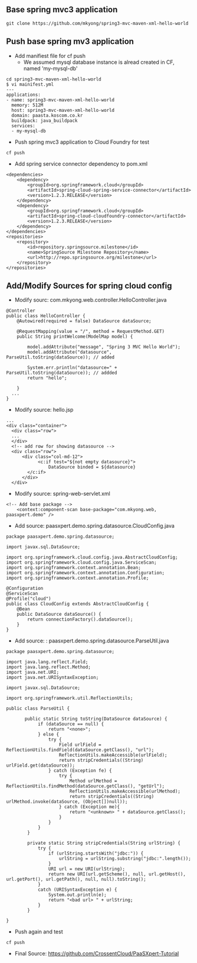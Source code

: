 
## Base spring mvc3 application
```
git clone https://github.com/mkyong/spring3-mvc-maven-xml-hello-world
```

## Push base spring mv3 application
- Add manifiest file for cf push
  - We assumed mysql database instance is alread created in CF, named 'my-mysql-db'
```
cd spring3-mvc-maven-xml-hello-world
$ vi mainifest.yml
---
applications:
- name: spring3-mvc-maven-xml-hello-world
  memory: 512M
  host: spring3-mvc-maven-xml-hello-world
  domain: paasta.koscom.co.kr
  buildpack: java_buildpack
  services:
  - my-mysql-db
```

- Push spring mvc3 application to Cloud Foundry for test
```
cf push 
```

- Add spring service connector dependency to pom.xml
```
<dependencies>
    <dependency>
        <groupId>org.springframework.cloud</groupId>
        <artifactId>spring-cloud-spring-service-connector</artifactId>
        <version>1.2.3.RELEASE</version>
    </dependency>
    <dependency>
        <groupId>org.springframework.cloud</groupId>
        <artifactId>spring-cloud-cloudfoundry-connector</artifactId>
        <version>1.2.3.RELEASE</version>
    </dependency>
</dependencies>
<repositories>
    <repository>
        <id>repository.springsource.milestone</id>
        <name>SpringSource Milestone Repository</name>
        <url>http://repo.springsource.org/milestone</url>
    </repository>
</repositories>
```

## Add/Modify Sources for spring cloud config
- Modify sourc: com.mkyong.web.controller.HelloController.java
```
@Controller
public class HelloController {
    @Autowired(required = false) DataSource dataSource;

	@RequestMapping(value = "/", method = RequestMethod.GET)
	public String printWelcome(ModelMap model) {

		model.addAttribute("message", "Spring 3 MVC Hello World");
		model.addAttribute("datasource", ParseUtil.toString(dataSource)); // added
		
		System.err.println("datasource=" + ParseUtil.toString(dataSource)); // addded
		return "hello";

	}
  ...
}
```
- Modify source: hello.jsp
```
...
<div class="container">
  <div class="row">
  ...
  </div>
  <!-- add row for showing datasource -->
  <div class="row">
	  <div class="col-md-12">
	  		<c:if test="${not empty datasource}">
				DataSource binded = ${datasource}      
		</c:if>
	  </div>
  </div>
```
- Modify source: spring-web-servlet.xml
```
<!-- Add base package -->
	<context:component-scan base-package="com.mkyong.web, paasxpert.demo" /> 
```

- Add source: paasxpert.demo.spring.datasource.CloudConfig.java   
```
package paasxpert.demo.spring.datasource;

import javax.sql.DataSource;

import org.springframework.cloud.config.java.AbstractCloudConfig;
import org.springframework.cloud.config.java.ServiceScan;
import org.springframework.context.annotation.Bean;
import org.springframework.context.annotation.Configuration;
import org.springframework.context.annotation.Profile;

@Configuration
@ServiceScan
@Profile("cloud")
public class CloudConfig extends AbstractCloudConfig {
    @Bean
    public DataSource dataSource() {
        return connectionFactory().dataSource();
    }
}
```
- Add source: : paasxpert.demo.spring.datasource.ParseUtil.java
```
package paasxpert.demo.spring.datasource;

import java.lang.reflect.Field;
import java.lang.reflect.Method;
import java.net.URI;
import java.net.URISyntaxException;

import javax.sql.DataSource;

import org.springframework.util.ReflectionUtils;

public class ParseUtil {
	
	   public static String toString(DataSource dataSource) {
	        if (dataSource == null) {
	            return "<none>";
	        } else {
	            try {
	                Field urlField = ReflectionUtils.findField(dataSource.getClass(), "url");
	                ReflectionUtils.makeAccessible(urlField);
	                return stripCredentials((String) urlField.get(dataSource));
	            } catch (Exception fe) {
	                try {
	                    Method urlMethod = ReflectionUtils.findMethod(dataSource.getClass(), "getUrl");
	                    ReflectionUtils.makeAccessible(urlMethod);
	                    return stripCredentials((String) urlMethod.invoke(dataSource, (Object[])null));
	                } catch (Exception me){
	                    return "<unknown> " + dataSource.getClass();                    
	                }
	            }
	        }
	    }
	    
	    private static String stripCredentials(String urlString) {
	        try {
	            if (urlString.startsWith("jdbc:")) {
	                urlString = urlString.substring("jdbc:".length());
	            }
	            URI url = new URI(urlString);
	            return new URI(url.getScheme(), null, url.getHost(), url.getPort(), url.getPath(), null, null).toString();
	        }
	        catch (URISyntaxException e) {
	            System.out.println(e);
	            return "<bad url> " + urlString;
	        }
	    }
	    
}
```
- Push again and test
```
cf push
```
- Final Source: https://github.com/CrossentCloud/PaaSXpert-Tutorial
